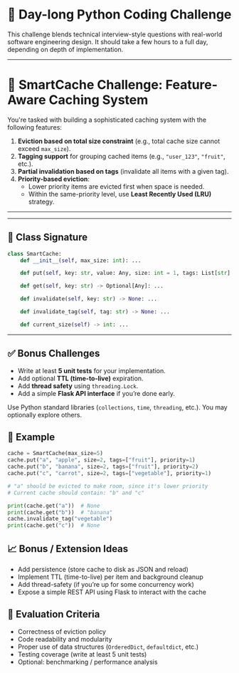 

# 🧠 Day-long Python Coding Challenge

This challenge blends technical interview-style questions with real-world software engineering design. It should take a few hours to a full day, depending on depth of implementation.

---


# 🧠 SmartCache Challenge: Feature-Aware Caching System

You're tasked with building a sophisticated caching system with the following features:

1. **Eviction based on total size constraint** (e.g., total cache size cannot exceed `max_size`).
2. **Tagging support** for grouping cached items (e.g., `"user_123"`, `"fruit"`, etc.).
3. **Partial invalidation based on tags** (invalidate all items with a given tag).
4. **Priority-based eviction**:
   - Lower priority items are evicted first when space is needed.
   - Within the same-priority level, use **Least Recently Used (LRU)** strategy.

---

---

## 🚀 Class Signature

```python
class SmartCache:
    def __init__(self, max_size: int): ...

    def put(self, key: str, value: Any, size: int = 1, tags: List[str] = None, priority: int = 1) -> None: ...

    def get(self, key: str) -> Optional[Any]: ...

    def invalidate(self, key: str) -> None: ...

    def invalidate_tag(self, tag: str) -> None: ...

    def current_size(self) -> int: ...
```

---

## ✅ Bonus Challenges

- Write at least **5 unit tests** for your implementation.
- Add optional **TTL (time-to-live)** expiration.
- Add **thread safety** using `threading.Lock`.
- Add a simple **Flask API interface** if you’re done early.

Use Python standard libraries (`collections`, `time`, `threading`, etc.). You may optionally explore others.

## 🧪 Example

```python
cache = SmartCache(max_size=5)
cache.put("a", "apple", size=2, tags=["fruit"], priority=1)
cache.put("b", "banana", size=2, tags=["fruit"], priority=2)
cache.put("c", "carrot", size=2, tags=["vegetable"], priority=1)

# "a" should be evicted to make room, since it's lower priority
# Current cache should contain: "b" and "c"

print(cache.get("a"))  # None
print(cache.get("b"))  # "banana"
cache.invalidate_tag("vegetable")
print(cache.get("c"))  # None
```

## 📈 Bonus / Extension Ideas

- Add persistence (store cache to disk as JSON and reload)
- Implement TTL (time-to-live) per item and background cleanup
- Add thread-safety (if you’re up for some concurrency work)
- Expose a simple REST API using Flask to interact with the cache

## 🧠 Evaluation Criteria

- Correctness of eviction policy
- Code readability and modularity
- Proper use of data structures (`OrderedDict`, `defaultdict`, etc.)
- Testing coverage (write at least 5 unit tests)
- Optional: benchmarking / performance analysis